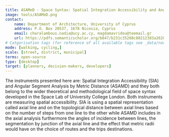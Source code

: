 ```yaml
---
title: ASAMeD - Space Syntax: Spatial Integration Accessibility and Angular Segment Analysis by Metric Distance 
image: tools/ASAMeD.png
contact:
    name: Department of Architecture, University of Cyprus
    address: P.O. Box 20537, 1678 Nicosia, Cyprus
    email: charalambous.nadia@ucy.ac.cy, magdamavridou@teemail.gr
    url: https://pdfs.semanticscholar.org/b847/b231c35288c80212383a2620202734cefc4a.pdf 
# Catgorisation tags (for reference of all available tags see _data/navigation_tools.yml file):
mode: [walking, cycling,]
scale: [street, district, municipal]
terms: open-source
type: [desktop]
target: [planners, decision-makers, developers]
---
```


The instruments presented here are: Spatial Integration Accessibility (SIA) and Angular Segment Analysis by Metric Distance (ASAMD) and they both belong to the wider theoretical and methodological field of space syntax developed in the Space Lab of University College London. Both instruments are measuring spatial accessibility. SIA is using a spatial representation called axial line and on the topological distance between axial lines based on the number of steps from one line to the other while ASAMD includes in the axial analysis furthermore the angles of incidence between lines, the segmentation by junction of the axial line and the effect that metric radii would have on the choice of routes and the trips destinations.